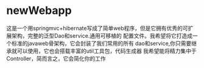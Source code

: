 newWebapp
=========
这是一个用springmvc+hibernate写成了简单web程序，但是它拥有优秀的可扩展架构，完整的泛型Dao和service.通用可移植的
配置文件。我希望将它打造成一个标准的javaweb骨架构，它会封装了我们常用的所有
dao和service,你只需要继承就可以使用，它也会搭载丰富的util工具包，代码生成器
我希望能将精力集中于Controller，简而言之，它会简化你的工作

